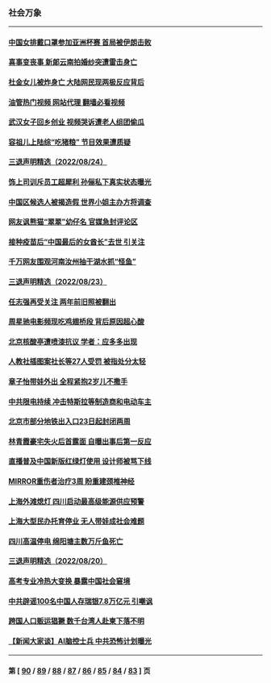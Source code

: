 ### 社会万象
---
#### [中国女排戴口罩参加亚洲杯赛 首局被伊朗击败](../../pages/ncid282/n13810160.md?08260445) 
#### [喜事变丧事 新郞云南拍婚纱突遭雷击身亡](../../pages/ncid282/n13809786.md?08260445) 
#### [杜金女儿被炸身亡 大陆网民现两极反应背后](../../pages/ncid282/n13809522.md?08260445) 
#### [油管热门视频 网站代理 翻墙必看视频](http://209.222.30.114:81/youtube.html?08260445)
#### [武汉女子回乡创业 视频哭诉遭老人组团偷瓜](../../pages/ncid282/n13809551.md?08260445) 
#### [容祖儿上陆综“吃猪粮” 节目效果遭质疑](../../pages/ncid282/n13809411.md?08260445) 
#### [三退声明精选（2022/08/24）](../../pages/ncid282/n13809543.md?08260445) 
#### [饰上司训斥员工超犀利 孙俪私下真实状态曝光](../../pages/ncid282/n13809345.md?08260445) 
#### [中国区候选人被揭造假 世界小姐主办方将调查](../../pages/ncid282/n13809332.md?08260445) 
#### [网友讽熊猫“翠翠”幼仔名 官媒急封评论区](../../pages/ncid282/n13809306.md?08260445) 
#### [接种疫苗后“中国最后的女酋长”去世 引关注](../../pages/ncid282/n13809320.md?08260445) 
#### [千万网友围观河南汝州抽干湖水抓“怪鱼”](../../pages/ncid282/n13809037.md?08260445) 
#### [三退声明精选（2022/08/23）](../../pages/ncid282/n13808848.md?08260445) 
#### [任志强再受关注 两年前旧照被翻出](../../pages/ncid282/n13808740.md?08260445) 
#### [周星驰电影频现吃鸡翅桥段 背后原因超心酸](../../pages/ncid282/n13807971.md?08260445) 
#### [北京核酸亭遭喷漆抗议 学者：应多多出现](../../pages/ncid282/n13808352.md?08260445) 
#### [人教社插图案社长等27人受罚 被指处分太轻](../../pages/ncid282/n13808054.md?08260445) 
#### [章子怡带娃外出 全程紧抱2岁儿不撒手](../../pages/ncid282/n13807946.md?08260445) 
#### [中共限电持续 冲击特斯拉等制造商和电动车主](../../pages/ncid282/n13807864.md?08260445) 
#### [北京市部分地铁出入口23日起封闭两周](../../pages/ncid282/n13807627.md?08260445) 
#### [林青霞豪宅失火后首露面 自曝出事后第一反应](../../pages/ncid282/n13807321.md?08260445) 
#### [直播普及中国新版红绿灯使用 设计师被骂下线](../../pages/ncid282/n13807280.md?08260445) 
#### [MIRROR重伤者治疗3周 盼重建颈椎神经](../../pages/ncid282/n13807297.md?08260445) 
#### [上海外滩熄灯 四川启动最高级能源供应预警](../../pages/ncid282/n13807092.md?08260445) 
#### [上海大型民办托育停业 无人带娃成社会难题](../../pages/ncid282/n13806984.md?08260445) 
#### [四川高温停电 绵阳塘主数万斤鱼死亡](../../pages/ncid282/n13806934.md?08260445) 
#### [三退声明精选（2022/08/20）](../../pages/ncid282/n13806855.md?08260445) 
#### [高考专业冷热大变换 暴露中国社会窘境](../../pages/ncid282/n13806661.md?08260445) 
#### [中共辟谣100名中国人存瑞银7.8万亿元 引嘲讽](../../pages/ncid282/n13806591.md?08260445) 
#### [跨国人口贩运猖獗 数千台湾人赴柬下落不明](../../pages/ncid282/n13806188.md?08260445) 
#### [【新闻大家谈】AI脑控士兵 中共恐怖计划曝光](../../pages/ncid282/n13806045.md?08260445) 

---
#### 第 [ [90](./90.md?08260445) / [89](./89.md?08260445) / [88](./88.md?08260445) / [87](./87.md?08260445) / [86](./86.md?08260445) / [85](./85.md?08260445) / [84](./84.md?08260445) / [83](./83.md?08260445) ] 页
